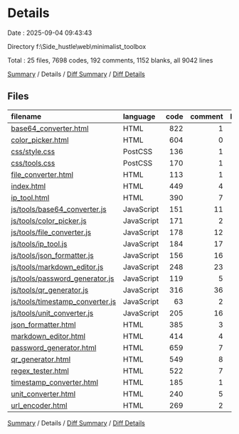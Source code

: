 # Details

Date : 2025-09-04 09:43:43

Directory f:\\Side_hustle\\web\\minimalist_toolbox

Total : 25 files,  7698 codes, 192 comments, 1152 blanks, all 9042 lines

[Summary](results.md) / Details / [Diff Summary](diff.md) / [Diff Details](diff-details.md)

## Files
| filename | language | code | comment | blank | total |
| :--- | :--- | ---: | ---: | ---: | ---: |
| [base64\_converter.html](/base64_converter.html) | HTML | 822 | 1 | 131 | 954 |
| [color\_picker.html](/color_picker.html) | HTML | 604 | 0 | 90 | 694 |
| [css/style.css](/css/style.css) | PostCSS | 136 | 1 | 24 | 161 |
| [css/tools.css](/css/tools.css) | PostCSS | 170 | 1 | 31 | 202 |
| [file\_converter.html](/file_converter.html) | HTML | 113 | 1 | 8 | 122 |
| [index.html](/index.html) | HTML | 449 | 4 | 41 | 494 |
| [ip\_tool.html](/ip_tool.html) | HTML | 390 | 7 | 55 | 452 |
| [js/tools/base64\_converter.js](/js/tools/base64_converter.js) | JavaScript | 151 | 11 | 29 | 191 |
| [js/tools/color\_picker.js](/js/tools/color_picker.js) | JavaScript | 171 | 2 | 35 | 208 |
| [js/tools/file\_converter.js](/js/tools/file_converter.js) | JavaScript | 178 | 12 | 37 | 227 |
| [js/tools/ip\_tool.js](/js/tools/ip_tool.js) | JavaScript | 184 | 17 | 30 | 231 |
| [js/tools/json\_formatter.js](/js/tools/json_formatter.js) | JavaScript | 156 | 16 | 21 | 193 |
| [js/tools/markdown\_editor.js](/js/tools/markdown_editor.js) | JavaScript | 248 | 23 | 42 | 313 |
| [js/tools/password\_generator.js](/js/tools/password_generator.js) | JavaScript | 119 | 5 | 32 | 156 |
| [js/tools/qr\_generator.js](/js/tools/qr_generator.js) | JavaScript | 316 | 36 | 66 | 418 |
| [js/tools/timestamp\_converter.js](/js/tools/timestamp_converter.js) | JavaScript | 63 | 2 | 17 | 82 |
| [js/tools/unit\_converter.js](/js/tools/unit_converter.js) | JavaScript | 205 | 16 | 35 | 256 |
| [json\_formatter.html](/json_formatter.html) | HTML | 385 | 3 | 41 | 429 |
| [markdown\_editor.html](/markdown_editor.html) | HTML | 414 | 4 | 67 | 485 |
| [password\_generator.html](/password_generator.html) | HTML | 659 | 7 | 104 | 770 |
| [qr\_generator.html](/qr_generator.html) | HTML | 549 | 8 | 75 | 632 |
| [regex\_tester.html](/regex_tester.html) | HTML | 522 | 7 | 71 | 600 |
| [timestamp\_converter.html](/timestamp_converter.html) | HTML | 185 | 1 | 20 | 206 |
| [unit\_converter.html](/unit_converter.html) | HTML | 240 | 5 | 24 | 269 |
| [url\_encoder.html](/url_encoder.html) | HTML | 269 | 2 | 26 | 297 |

[Summary](results.md) / Details / [Diff Summary](diff.md) / [Diff Details](diff-details.md)